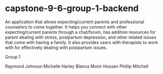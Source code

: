 # capstone-9-6-group-1-backend

An application that allows expecting/current parents and professional counselors to come together. It helps you connect with other expecting/current parents through a chat/forum, has addition resources for parent dealing with stress, postpartum depression, and other related issues that come with having a family. It also provides users with therapists to work with for effectively dealing with postpartum issues.

Group 1

Raymond Johnson
Michelle Harley
Blanca
Monir Hossen
Phillip Mitchell
